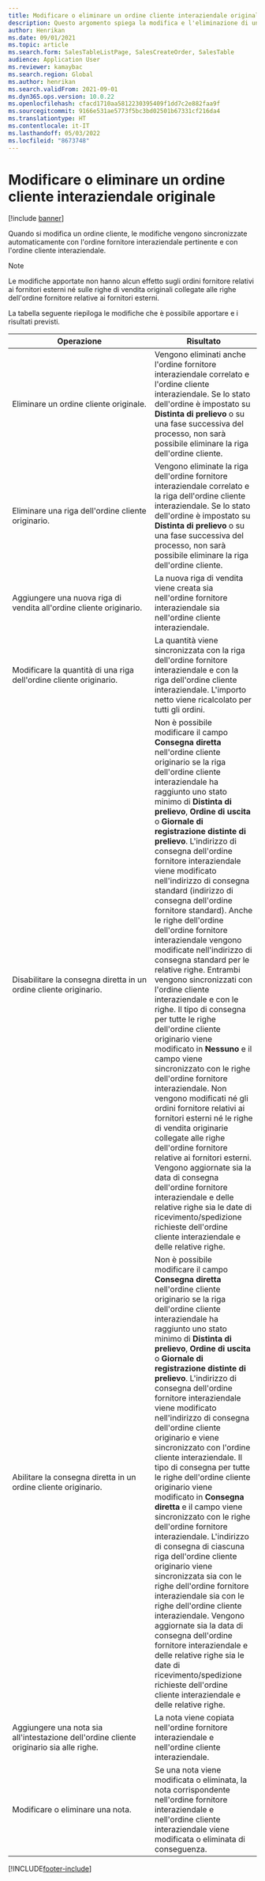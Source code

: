 ```yaml
---
title: Modificare o eliminare un ordine cliente interaziendale originale
description: Questo argomento spiega la modifica e l'eliminazione di una funzionalità dell'ordine cliente originario
author: Henrikan
ms.date: 09/01/2021
ms.topic: article
ms.search.form: SalesTableListPage, SalesCreateOrder, SalesTable
audience: Application User
ms.reviewer: kamaybac
ms.search.region: Global
ms.author: henrikan
ms.search.validFrom: 2021-09-01
ms.dyn365.ops.version: 10.0.22
ms.openlocfilehash: cfacd1710aa5812230395409f1dd7c2e882faa9f
ms.sourcegitcommit: 9166e531ae5773f5bc3bd02501b67331cf216da4
ms.translationtype: HT
ms.contentlocale: it-IT
ms.lasthandoff: 05/03/2022
ms.locfileid: "8673748"
---
```

# <a name="change-or-delete-an-original-intercompany-sales-order"></a>Modificare o eliminare un ordine cliente interaziendale originale

[!include [banner](../../includes/banner.md)]

Quando si modifica un ordine cliente, le modifiche vengono sincronizzate automaticamente con l'ordine fornitore interaziendale pertinente e con l'ordine cliente interaziendale.

> [!NOTE]
> Le modifiche apportate non hanno alcun effetto sugli ordini fornitore relativi ai fornitori esterni né sulle righe di vendita originali collegate alle righe dell'ordine fornitore relative ai fornitori esterni.

La tabella seguente riepiloga le modifiche che è possibile apportare e i risultati previsti.

| Operazione | Risultato |
|---|---|
| Eliminare&nbsp;un&nbsp;ordine&nbsp;cliente&nbsp;originale. | Vengono eliminati anche l'ordine fornitore interaziendale correlato e l'ordine cliente interaziendale. Se lo stato dell'ordine è impostato su **Distinta di prelievo** o su una fase successiva del processo, non sarà possibile eliminare la riga dell'ordine cliente. |
| Eliminare una riga dell'ordine cliente originario. | Vengono eliminate la riga dell'ordine fornitore interaziendale correlato e la riga dell'ordine cliente interaziendale. Se lo stato dell'ordine è impostato su **Distinta di prelievo** o su una fase successiva del processo, non sarà possibile eliminare la riga dell'ordine cliente. |
| Aggiungere una nuova riga di vendita all'ordine cliente originario. | La nuova riga di vendita viene creata sia nell'ordine fornitore interaziendale sia nell'ordine cliente interaziendale. |
| Modificare la quantità di una riga dell'ordine cliente originario. | La quantità viene sincronizzata con la riga dell'ordine fornitore interaziendale e con la riga dell'ordine cliente interaziendale. L'importo netto viene ricalcolato per tutti gli ordini. |
| Disabilitare la consegna diretta in un ordine cliente originario. | Non è possibile modificare il campo **Consegna diretta** nell'ordine cliente originario se la riga dell'ordine cliente interaziendale ha raggiunto uno stato minimo di **Distinta di prelievo**, **Ordine di uscita** o **Giornale di registrazione distinte di prelievo**. L'indirizzo di consegna dell'ordine fornitore interaziendale viene modificato nell'indirizzo di consegna standard (indirizzo di consegna dell'ordine fornitore standard). Anche le righe dell'ordine dell'ordine fornitore interaziendale vengono modificate nell'indirizzo di consegna standard per le relative righe. Entrambi vengono sincronizzati con l'ordine cliente interaziendale e con le righe. Il tipo di consegna per tutte le righe dell'ordine cliente originario viene modificato in **Nessuno** e il campo viene sincronizzato con le righe dell'ordine fornitore interaziendale. Non vengono modificati né gli ordini fornitore relativi ai fornitori esterni né le righe di vendita originarie collegate alle righe dell'ordine fornitore relative ai fornitori esterni. Vengono aggiornate sia la data di consegna dell'ordine fornitore interaziendale e delle relative righe sia le date di ricevimento/spedizione richieste dell'ordine cliente interaziendale e delle relative righe. |
| Abilitare la consegna diretta in un ordine cliente originario. | Non è possibile modificare il campo **Consegna diretta** nell'ordine cliente originario se la riga dell'ordine cliente interaziendale ha raggiunto uno stato minimo di **Distinta di prelievo**, **Ordine di uscita** o **Giornale di registrazione distinte di prelievo**. L'indirizzo di consegna dell'ordine fornitore interaziendale viene modificato nell'indirizzo di consegna dell'ordine cliente originario e viene sincronizzato con l'ordine cliente interaziendale. Il tipo di consegna per tutte le righe dell'ordine cliente originario viene modificato in **Consegna diretta** e il campo viene sincronizzato con le righe dell'ordine fornitore interaziendale. L'indirizzo di consegna di ciascuna riga dell'ordine cliente originario viene sincronizzata sia con le righe dell'ordine fornitore interaziendale sia con le righe dell'ordine cliente interaziendale. Vengono aggiornate sia la data di consegna dell'ordine fornitore interaziendale e delle relative righe sia le date di ricevimento/spedizione richieste dell'ordine cliente interaziendale e delle relative righe. |
| Aggiungere una nota sia all'intestazione dell'ordine cliente originario sia alle righe. | La nota viene copiata nell'ordine fornitore interaziendale e nell'ordine cliente interaziendale. |
| Modificare o eliminare una nota. | Se una nota viene modificata o eliminata, la nota corrispondente nell'ordine fornitore interaziendale e nell'ordine cliente interaziendale viene modificata o eliminata di conseguenza. |

[!INCLUDE[footer-include](../../includes/footer-banner.md)]
